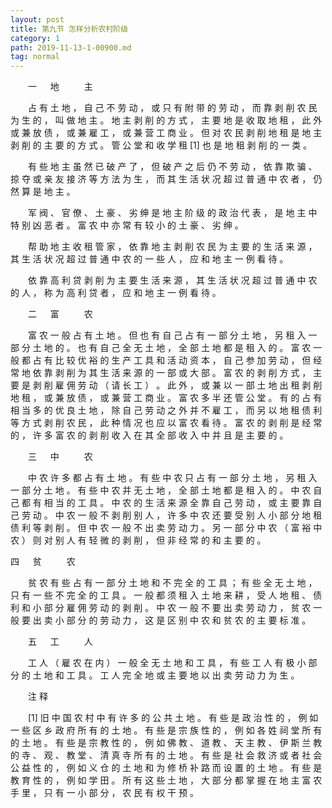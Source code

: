 ```yaml
---
layout: post
title: 第九节 怎样分析农村阶级
category: 1
path: 2019-11-13-1-00900.md
tag: normal
---
```



　　一 　 地 　 　 主 


　　占 有 土 地 ， 自 己 不 劳 动 ， 或 只 有 附 带 的 劳 动 ， 而 靠 剥 削 农 民 为 生 的 ， 叫 做 地 主 。 地 主 剥 削 的 方 式 ， 主 要 地 是 收 取 地 租 ， 此 外 或 兼 放 债 ， 或 兼 雇 工 ， 或 兼 营 工 商 业 。 但 对 农 民 剥 削 地 租 是 地 主 剥 削 的 主 要 的 方 式 。 管 公 堂 和 收 学 租 [1] 也 是 地 租 剥 削 的 一 类 。
 
　　有 些 地 主 虽 然 已 破 产 了 ， 但 破 产 之 后 仍 不 劳 动 ， 依 靠 欺 骗 、 掠 夺 或 亲 友 接 济 等 方 法 为 生 ， 而 其 生  活  状 况 超 过 普 通 中 农 者 ， 仍 然 算 是 地 主 。 
 
　　军 阀 、 官 僚 、 土 豪 、 劣 绅 是 地 主 阶 级 的 政 治 代 表 ， 是 地 主 中 特 别 凶 恶 者 。 富 农 中 亦 常 有 较 小 的 土 豪 、 劣 绅 。 
 
　　帮 助 地 主 收 租 管 家 ， 依 靠 地 主 剥 削 农 民 为 主 要 的 生 活 来 源 ， 其 生 活 状 况 超 过 普 通 中 农 的 一 些 人 ， 应 和 地 主 一 例 看 待 。 
 
　　依 靠 高 利 贷 剥 削 为 主 要 生 活 来 源 ， 其 生 活 状 况 超 过 普 通 中 农 的 人 ， 称 为 高 利 贷 者 ， 应 和 地 主 一 例 看 待 。 
 
　　二 　 富 　 　 农 

　　富 农 一 般 占 有 土 地 。 但 也 有 自 己 占 有 一 部 分 土 地 ， 另 租 入 一 部 分 土 地 的 。 也 有 自 己 全 无 土 地 ， 全 部 土 地 都 是 租 入 的 。 富 农 一 般 都 占 有 比 较 优 裕 的 生 产 工 具 和 活 动 资 本 ， 自 己 参 加 劳 动 ， 但 经 常 地 依 靠 剥 削 为 其 生 活 来 源 的 一 部 或 大 部 。 富 农 的 剥 削 方 式 ， 主 要 是 剥 削 雇 佣 劳 动 （ 请 长 工 ） 。 此 外 ， 或 兼 以 一 部 土 地 出 租 剥 削 地 租 ， 或 兼 放 债 ， 或 兼 营 工 商 业 。 富 农 多 半 还 管 公 堂 。 有 的 占 有 相 当 多 的 优 良 土 地 ， 除 自 己 劳 动 之 外 并 不 雇 工 ， 而 另 以 地 租 债 利 等 方 式 剥 削 农 民 ， 此 种 情 况 也 应 以 富 农 看 待 。 富 农 的 剥 削 是 经 常 的 ， 许 多 富 农 的 剥 削 收 入 在 其 全 部 收 入 中 并 且 是 主 要 的 。
 
　　三 　 中 　 　 农 
 

　　中 农 许 多 都 占 有 土 地 。 有 些 中 农 只 占 有 一 部 分 土 地 ， 另 租 入 一 部 分 土 地 。 有 些 中 农 并 无 土 地 ， 全 部 土 地 都 是 租 入 的 。 中 农 自 己 都 有 相 当 的 工 具 。 中 农 的 生 活 来 源 全 靠 自 己 劳 动 ， 或 主 要 靠 自 己 劳 动 。 中 农 一 般 不 剥 削 别 人 ， 许 多 中 农 还 要 受 别 人 小 部 分 地 租 债 利 等 剥 削 。 但 中 农 一 般 不 出 卖 劳 动 力 。 另 一 部 分 中 农 （ 富 裕 中 农 ） 则 对 别 人 有 轻 微 的 剥 削 ， 但 非 经 常 的 和 主 要 的 。 
　　

四 　 贫 　 　 农 
 

　　贫 农 有 些 占 有 一 部 分 土 地 和 不 完 全 的 工 具 ； 有 些 全 无 土 地 ， 只 有 一 些 不 完 全 的 工 具 。 一 般 都 须 租 入 土 地 来 耕 ， 受 人 地 租 、 债 利 和 小 部 分 雇 佣 劳 动 的 剥 削 。 中 农 一 般 不 要 出 卖 劳 动 力 ， 贫 农 一 般 要 出 卖 小 部 分 的 劳 动 力 ， 这 是 区 别 中 农 和 贫 农 的 主 要 标 准 。 

　　五 　 工 　 　 人 

　　工 人 （ 雇 农 在 内 ） 一 般 全 无 土 地 和 工 具 ， 有 些 工 人 有 极 小 部 分 的 土 地 和 工 具 。 工 人 完 全 地 或 主 要 地 以 出 卖 劳 动 力 为 生 。 
 


　　注 释

　　[1] 旧 中 国 农 村 中 有 许 多 的 公 共 土 地 。 有 些 是 政 治 性 的 ， 例 如 一 些 区 乡 政 府 所 有 的 土 地 。 有 些 是 宗 族 性 的 ， 例 如 各 姓 祠 堂 所 有 的 土  地   。  有 些 是 宗 教 性 的 ， 例 如 佛 教 、 道 教 、 天 主 教 、 伊 斯 兰 教 的 寺 、 观 、 教 堂 、 清 真 寺 所 有 的 土 地 。 有 些 是 社 会 救 济 或 者 社 会 公 益 性 的 ， 例 如 义 仓 的 土 地 和 为 修 桥 补 路 而 设 置 的 土 地 。 有 些 是 教 育 性 的 ， 例 如 学 田 。 所 有 这 些 土 地 ， 大 部 分 都 掌 握 在 地 主 富 农 手 里 ， 只 有 一 小 部 分 ， 农 民 有 权 干 预 。
 